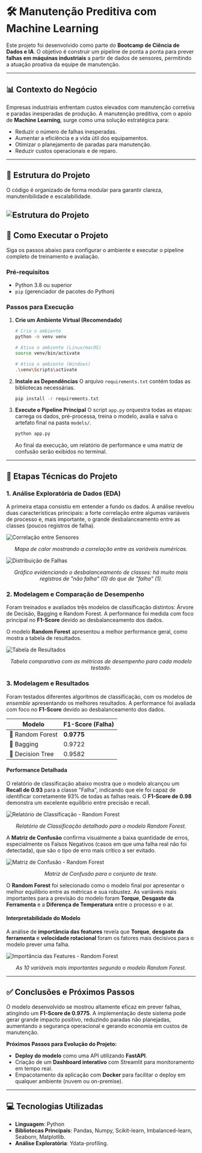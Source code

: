 # 🛠️ Manutenção Preditiva com Machine Learning

Este projeto foi desenvolvido como parte do **Bootcamp de Ciência de Dados e IA**. O objetivo é construir um pipeline de ponta a ponta para prever **falhas em máquinas industriais** a partir de dados de sensores, permitindo a atuação proativa da equipe de manutenção.

---

## 📊 Contexto do Negócio

Empresas industriais enfrentam custos elevados com manutenção corretiva e paradas inesperadas de produção. A manutenção preditiva, com o apoio de **Machine Learning**, surge como uma solução estratégica para:

-   Reduzir o número de falhas inesperadas.
-   Aumentar a eficiência e a vida útil dos equipamentos.
-   Otimizar o planejamento de paradas para manutenção.
-   Reduzir custos operacionais e de reparo.

---

## 📂 Estrutura do Projeto

O código é organizado de forma modular para garantir clareza, manutenibilidade e escalabilidade.

![Estrutura do Projeto](assets/estrutura.PNG)
---

## 🚀 Como Executar o Projeto

Siga os passos abaixo para configurar o ambiente e executar o pipeline completo de treinamento e avaliação.

### Pré-requisitos
* Python 3.8 ou superior
* `pip` (gerenciador de pacotes do Python)

### Passos para Execução

1.  **Crie um Ambiente Virtual (Recomendado)**
    ```bash
    # Cria o ambiente
    python -m venv venv

    # Ativa o ambiente (Linux/macOS)
    source venv/bin/activate

    # Ativa o ambiente (Windows)
    .\venv\Scripts\activate
    ```

2.  **Instale as Dependências**
    O arquivo `requirements.txt` contém todas as bibliotecas necessárias.
    ```bash
    pip install -r requirements.txt
    ```

3.  **Execute o Pipeline Principal**
    O script `app.py` orquestra todas as etapas: carrega os dados, pré-processa, treina o modelo, avalia e salva o artefato final na pasta `models/`.
    ```bash
    python app.py
    ```
    Ao final da execução, um relatório de performance e uma matriz de confusão serão exibidos no terminal.

---

## 🔬 Etapas Técnicas do Projeto

### 1. Análise Exploratória de Dados (EDA)

A primeira etapa consistiu em entender a fundo os dados. A análise revelou duas características principais: a forte correlação entre algumas variáveis de processo e, mais importante, o grande desbalanceamento entre as classes (poucos registros de falha).

![Correlação entre Sensores](assets/correlacoes.png)
*<p align="center">Mapa de calor mostrando a correlação entre as variáveis numéricas.</p>*

![Distribuição de Falhas](assets/DistribuiçãodeFalhasdaMáquinaportipo.png)
*<p align="center">Gráfico evidenciando o desbalanceamento de classes: há muito mais registros de "não falha" (0) do que de "falha" (1).</p>*

### 2. Modelagem e Comparação de Desempenho

Foram treinados e avaliados três modelos de classificação distintos: Árvore de Decisão, Bagging e Random Forest. A performance foi medida com foco principal no **F1-Score** devido ao desbalanceamento dos dados.

O modelo **Random Forest** apresentou a melhor performance geral, como mostra a tabela de resultados.

![Tabela de Resultados](assets/tabela-1.png)
*<p align="center">Tabela comparativa com as métricas de desempenho para cada modelo testado.</p>*

### 3. Modelagem e Resultados
Foram testados diferentes algoritmos de classificação, com os modelos de *ensemble* apresentando os melhores resultados. A performance foi avaliada com foco no **F1-Score** devido ao desbalanceamento dos dados.

| Modelo          | F1-Score (Falha) |
|-----------------|------------------|
| 🌲 Random Forest | **0.9775** |
| 🧩 Bagging      | 0.9722           |
| 🌳 Decision Tree| 0.9582           |

#### Performance Detalhada

O relatório de classificação abaixo mostra que o modelo alcançou um **Recall de 0.93** para a classe "Falha", indicando que ele foi capaz de identificar corretamente 93% de todas as falhas reais. O **F1-Score de 0.98** demonstra um excelente equilíbrio entre precisão e recall.

![Relatório de Classificação - Random Forest](assets/tabela_4.png)
*<p align="center">Relatório de Classificação detalhado para o modelo Random Forest.</p>*

A **Matriz de Confusão** confirma visualmente a baixa quantidade de erros, especialmente os Falsos Negativos (casos em que uma falha real não foi detectada), que são o tipo de erro mais crítico a ser evitado.

![Matriz de Confusão - Random Forest](assets/rd_matrix.png)
*<p align="center">Matriz de Confusão para o conjunto de teste.</p>*

O **Random Forest** foi selecionado como o modelo final por apresentar o melhor equilíbrio entre as métricas e sua robustez. As variáveis mais importantes para a previsão do modelo foram **Torque**, **Desgaste da Ferramenta** e a **Diferença de Temperatura** entre o processo e o ar.

#### Interpretabilidade do Modelo

A análise de **importância das features** revela que **Torque**, **desgaste da ferramenta** e **velocidade rotacional** foram os fatores mais decisivos para o modelo prever uma falha.

![Importância das Features - Random Forest](assets/fi_rf.png)
*<p align="center">As 10 variáveis mais importantes segundo o modelo Random Forest.</p>*

---

## ✅ Conclusões e Próximos Passos

O modelo desenvolvido se mostrou altamente eficaz em prever falhas, atingindo um **F1-Score de 0.9775**. A implementação deste sistema pode gerar grande impacto positivo, reduzindo paradas não planejadas, aumentando a segurança operacional e gerando economia em custos de manutenção.

**Próximos Passos para Evolução do Projeto:**
-   **Deploy do modelo** como uma API utilizando **FastAPI**.
-   Criação de um **Dashboard interativo** com Streamlit para monitoramento em tempo real.
-   Empacotamento da aplicação com **Docker** para facilitar o deploy em qualquer ambiente (nuvem ou on-premise).

---

## 💻 Tecnologias Utilizadas

-   **Linguagem**: Python
-   **Bibliotecas Principais**: Pandas, Numpy, Scikit-learn, Imbalanced-learn, Seaborn, Matplotlib.
-   **Análise Exploratória**: Ydata-profiling.
